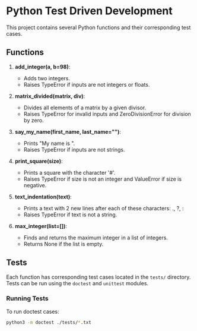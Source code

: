 # Python Test Driven Development

This project contains several Python functions and their corresponding test cases.

## Functions

1. **add_integer(a, b=98)**:
   - Adds two integers.
   - Raises TypeError if inputs are not integers or floats.

2. **matrix_divided(matrix, div)**:
   - Divides all elements of a matrix by a given divisor.
   - Raises TypeError for invalid inputs and ZeroDivisionError for division by zero.

3. **say_my_name(first_name, last_name="")**:
   - Prints "My name is <first name> <last name>".
   - Raises TypeError if inputs are not strings.

4. **print_square(size)**:
   - Prints a square with the character '#'.
   - Raises TypeError if size is not an integer and ValueError if size is negative.

5. **text_indentation(text)**:
   - Prints a text with 2 new lines after each of these characters: ., ?, :
   - Raises TypeError if text is not a string.

6. **max_integer(list=[])**:
   - Finds and returns the maximum integer in a list of integers.
   - Returns None if the list is empty.

## Tests

Each function has corresponding test cases located in the `tests/` directory. Tests can be run using the `doctest` and `unittest` modules.

### Running Tests

To run doctest cases:
```bash
python3 -m doctest ./tests/*.txt
